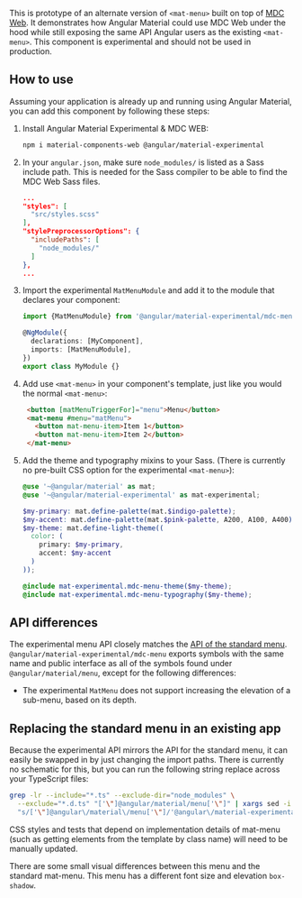 This is prototype of an alternate version of `<mat-menu>` built on top of
[MDC Web](https://github.com/material-components/material-components-web). It demonstrates how
Angular Material could use MDC Web under the hood while still exposing the same API Angular users as
the existing `<mat-menu>`. This component is experimental and should not be used in production.

## How to use
Assuming your application is already up and running using Angular Material, you can add this
component by following these steps:

1. Install Angular Material Experimental & MDC WEB:

   ```bash
   npm i material-components-web @angular/material-experimental
   ```

2. In your `angular.json`, make sure `node_modules/` is listed as a Sass include path. This is
   needed for the Sass compiler to be able to find the MDC Web Sass files.

   ```json
   ...
   "styles": [
     "src/styles.scss"
   ],
   "stylePreprocessorOptions": {
     "includePaths": [
       "node_modules/"
     ]
   },
   ...
   ```

3. Import the experimental `MatMenuModule` and add it to the module that declares your
   component:

   ```ts
   import {MatMenuModule} from '@angular/material-experimental/mdc-menu';

   @NgModule({
     declarations: [MyComponent],
     imports: [MatMenuModule],
   })
   export class MyModule {}
   ```

4. Add use `<mat-menu>` in your component's template, just like you would the normal
   `<mat-menu>`:

   ```html
    <button [matMenuTriggerFor]="menu">Menu</button>
    <mat-menu #menu="matMenu">
      <button mat-menu-item>Item 1</button>
      <button mat-menu-item>Item 2</button>
    </mat-menu>
   ```

5. Add the theme and typography mixins to your Sass. (There is currently no pre-built CSS option for
   the experimental `<mat-menu>`):

   ```scss
   @use '~@angular/material' as mat;
   @use '~@angular/material-experimental' as mat-experimental;

   $my-primary: mat.define-palette(mat.$indigo-palette);
   $my-accent: mat.define-palette(mat.$pink-palette, A200, A100, A400);
   $my-theme: mat.define-light-theme((
     color: (
       primary: $my-primary,
       accent: $my-accent
     )
   ));

   @include mat-experimental.mdc-menu-theme($my-theme);
   @include mat-experimental.mdc-menu-typography($my-theme);
   ```

## API differences
The experimental menu API closely matches the
[API of the standard menu](https://material.angular.io/components/menu/api).
`@angular/material-experimental/mdc-menu` exports symbols with the same name and public interface
as all of the symbols found under `@angular/material/menu`, except for the following
differences:

* The experimental `MatMenu` does not support increasing the elevation of a sub-menu, based on its depth.

## Replacing the standard menu in an existing app
Because the experimental API mirrors the API for the standard menu, it can easily be swapped in
by just changing the import paths. There is currently no schematic for this, but you can run the
following string replace across your TypeScript files:

```bash
grep -lr --include="*.ts" --exclude-dir="node_modules" \
  --exclude="*.d.ts" "['\"]@angular/material/menu['\"]" | xargs sed -i \
  "s/['\"]@angular\/material\/menu['\"]/'@angular\/material-experimental\/mdc-menu'/g"
```

CSS styles and tests that depend on implementation details of mat-menu (such as getting elements
from the template by class name) will need to be manually updated.

There are some small visual differences between this menu and the standard mat-menu. This
menu has a different font size and elevation `box-shadow`.
